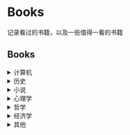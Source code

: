 # Books
记录看过的书籍，以及一些值得一看的书籍
## Books  
<details>
    <summary>计算机</summary>

        《计算机导论》  
        《程序设计C语言导论》  裘宗燕 编著  
        《数据结构与算法》 瞿有甜编著	
        《妙趣横生的算法:C++语言实现》 胡浩等编著  
        《21天学通C++》 (美) Jesse Liberty, Bradley Jones著  
        《电脑安全与黑客攻防从新手到高手》 前沿文化编著  
        《有趣的二进制:软件安全与逆向分析》 (日) 爱甲健二著  
        《世界是数字的》 (美) Brian W. Kernighan著  
        《电脑世界》 株式会社学研教育原著  
        《一本书读懂大数据:彩色图解版》 吕长青编著  
        《程序员，你伤不起》 吉日嘎拉著  
        《一个程序员的奋斗史》 莫雨著 
        《SQL Server数据库开发自学经典》 黄钊吉著
        《Java编程宝典》 李钟尉, 陈丹丹, 张振坤编著
        《方寸有度:百度移动用户体验设计之道:= Baidu mobile user experience design》 百度移动用户体验部编著
        《程序员面试白皮书》 逸超 ... [等] 著
        《ACM程序设计竞赛基础教程.第2版》 俞经善, 鞠成东主编
        《“互联网+”落地下的新商业模式》 周运煌著
        《Cocos2d-x实战,C++卷.第2版》 关东升著
        《商业狂潮:人工智能的未来》 刘赞, 林仁翔, 张凤编著
        《程序是怎样跑起来的》 (日) 矢泽久雄著
        《计算机操作系统》
        《Java语言程序设计》
        《JavaWeb编程篇》  东软电子出版
        《软件工程导论》
        《数据库操作系统概论》
        《Java Web程序设计教程》 张永宾, 辛宇, 王攀编著
        《Java高级开发技术大学教程》  主编陈沛强
        《JSP网络开发逐步深入》 缪勇 ... [等] 编著
        《Java Web入门经典》 王国辉, 陈英等编著
        《jQuery从零开始学》 刘鑫编著
        《深入浅出MyBatis技术原理与实战》 杨开振著
        《Spring+MyBatis企业应用实战》 疯狂软件编著
        《Spring框架高级编程》 (美) Rod Johnson ... [等] 著
        《架构探险:从零开始写Java Web框架》 黄勇著
        《数据结构与算法分析:Java语言描述》 (美) Mark Allen Weiss著
        《微信小程序开发入门与实践》 雷磊编著
        《Java EE互联网轻量级框架整合开发:SSM框架 (Spring MVC+Spring+MyBatis) 和Redis实现》 杨开振 ... [等] 著
        《网络基础》 刘化君等编著
        《JavaEE开发的颠覆者:Spring Boot实战》 汪云飞编著
        《Head First jQuery:中文版》 Ryan Benedetti, Ronan Cranley著
        《人月神话》 

</details>

<details>
    <summary>历史</summary>
    
        《袁腾飞讲两宋风云》 袁腾飞著
        《亲历者讲述蒋介石.第2版》 沈醉等著
        《世家的天下:魏晋豪门与皇帝的争权之路》 潘彥明著
        《皇宫黄档:中国历代帝王宫廷故事》 	向斯著
        《西藏历史》 陈庆英著
        《王朝兴亡,秦兴亡史》 杨东晨著
        《中国传奇:浦东开发史》 谢国平著
        《万历十五年：增订纪念本》 (美) 黄仁宇著
        《黑道教父杜月笙》 云中鹤著
        《大国崛起.美国》
</details>

<details>
    <summary>小说</summary>
    
        《为奴十二载》 (美) 所罗门·诺瑟普著
        《三十岁的诱惑》 刁仁庆著
        《读者文摘,一场风花雪月的事》 谢玲主编
        《了不起的盖茨比》 (美)F. S. 菲茨杰拉德(F. Scott Fitzgerald)著
        《废都》 贾平凹著
        《霍乱时期的爱情.第2版》 加西亚·马尔克斯著
        《巨人的陨落》 (英)肯·福莱特(Ken Follett)著
        《复活》 (俄)列夫.托尔斯泰
        《现实一种》 余华著
        《围城》 钱钟书
        《阿弥陀佛么么哒》 大冰
        《兄弟》 余华
        《许三观卖血记》 余华
        《解忧杂货铺》 东野圭吾
        《虚无的十字架》 东野圭吾
        《流星之绊》 东野圭吾
        《目送》 龙应台
        《第七天》 余华
        《呼兰河传》 萧红
        《追风筝的人》 （美）卡勒得.胡塞尼
        《老人与海》 海明威
        《小王子》 安托万.德.圣埃克苏佩里
        《性史1926》 张竞生
        《我与地坛》 史铁生
        《活着》 余华
        《平凡的世界》 路遥
        《白鹿原》 陈忠实
        《啼笑因缘》 张恨水
        《从你的全世界路过》 张嘉佳
        《好吗好的》 大冰
        《皮囊》 蔡崇达
        《天狗》 贾平凹
</details>

<details>
    <summary>心理学</summary>
    
        《错不在我:人们为什么会为自己的愚蠢看法、糟糕决策和伤害性行为辩护?》 (美) 卡罗尔·塔夫里斯, 卡罗尔·阿伦森著
        《静下心工作 沉住气做人》 陈飞, 崔生祥著
        《人性的弱点》 卡耐基
        《24个比利》
        《天才在左，疯子在右》
</details>

<details>
    <summary>哲学</summary>
    
        《阴谋论》 (英) 安迪·托马斯著
        《理想国》 (古希腊) 柏拉图著
        《资本主义,社会主义和民主主义》 (美)熊彼特著
        《论美国的民主》 (法)托克维尔
</details>

<details>
    <summary>经济学</summary>
    
        《“一带一路”:理论构建与实现路径》 王灵桂主编
</details>

<details>
    <summary>其他</summary>
    
        《失控》 (美)凯文.凯利
</details>
